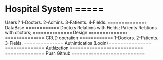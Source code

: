 # Hospital System =====
Users ?
1-Doctors.
2-Admins.
3-Patients.
4-Fields.
============== DataBase ============
Doctors Relations with Fields;
Patients Relations with doctors;
============== Design ==============
============== CRUD operation ============
1-Doctors.
2-Patients.
3-Fields.
============== Authintication (Login) ===============
============== Authizetion ==========================
============== Push Github ==========================


